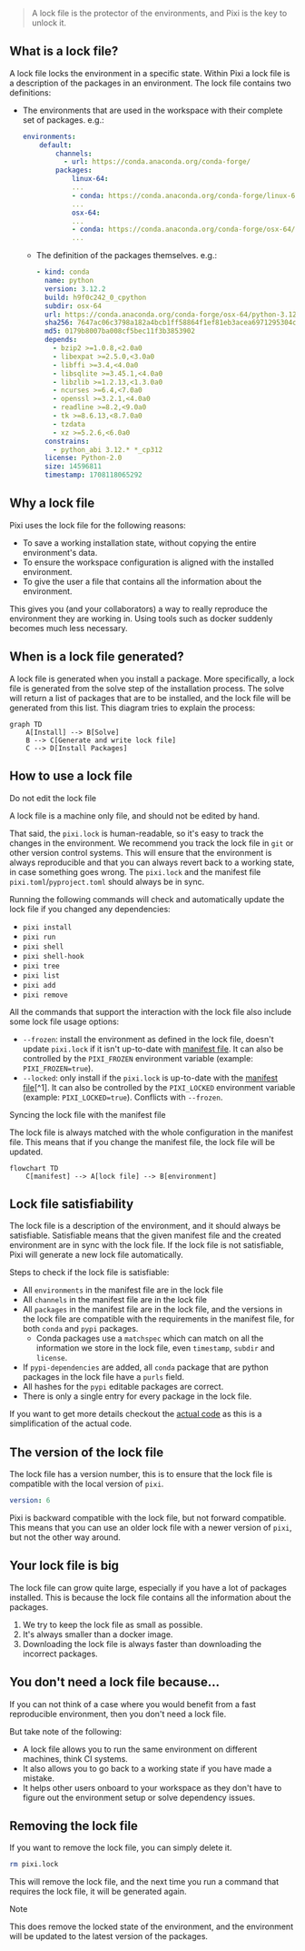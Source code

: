 > A lock file is the protector of the environments, and Pixi is the key to unlock it.

## What is a lock file?

A lock file locks the environment in a specific state. Within Pixi a lock file is a description of the packages in an environment. The lock file contains two definitions:

- The environments that are used in the workspace with their complete set of packages. e.g.:

  ```yaml
  environments:
      default:
          channels:
            - url: https://conda.anaconda.org/conda-forge/
          packages:
              linux-64:
              ...
              - conda: https://conda.anaconda.org/conda-forge/linux-64/python-3.12.2-hab00c5b_0_cpython.conda
              ...
              osx-64:
              ...
              - conda: https://conda.anaconda.org/conda-forge/osx-64/python-3.12.2-h9f0c242_0_cpython.conda
              ...

  ```

  - The definition of the packages themselves. e.g.:

    ```yaml
    - kind: conda
      name: python
      version: 3.12.2
      build: h9f0c242_0_cpython
      subdir: osx-64
      url: https://conda.anaconda.org/conda-forge/osx-64/python-3.12.2-h9f0c242_0_cpython.conda
      sha256: 7647ac06c3798a182a4bcb1ff58864f1ef81eb3acea6971295304c23e43252fb
      md5: 0179b8007ba008cf5bec11f3b3853902
      depends:
        - bzip2 >=1.0.8,<2.0a0
        - libexpat >=2.5.0,<3.0a0
        - libffi >=3.4,<4.0a0
        - libsqlite >=3.45.1,<4.0a0
        - libzlib >=1.2.13,<1.3.0a0
        - ncurses >=6.4,<7.0a0
        - openssl >=3.2.1,<4.0a0
        - readline >=8.2,<9.0a0
        - tk >=8.6.13,<8.7.0a0
        - tzdata
        - xz >=5.2.6,<6.0a0
      constrains:
        - python_abi 3.12.* *_cp312
      license: Python-2.0
      size: 14596811
      timestamp: 1708118065292

    ```

## Why a lock file

Pixi uses the lock file for the following reasons:

- To save a working installation state, without copying the entire environment's data.
- To ensure the workspace configuration is aligned with the installed environment.
- To give the user a file that contains all the information about the environment.

This gives you (and your collaborators) a way to really reproduce the environment they are working in. Using tools such as docker suddenly becomes much less necessary.

## When is a lock file generated?

A lock file is generated when you install a package. More specifically, a lock file is generated from the solve step of the installation process. The solve will return a list of packages that are to be installed, and the lock file will be generated from this list. This diagram tries to explain the process:

```
graph TD
    A[Install] --> B[Solve]
    B --> C[Generate and write lock file]
    C --> D[Install Packages]
```

## How to use a lock file

Do not edit the lock file

A lock file is a machine only file, and should not be edited by hand.

That said, the `pixi.lock` is human-readable, so it's easy to track the changes in the environment. We recommend you track the lock file in `git` or other version control systems. This will ensure that the environment is always reproducible and that you can always revert back to a working state, in case something goes wrong. The `pixi.lock` and the manifest file `pixi.toml`/`pyproject.toml` should always be in sync.

Running the following commands will check and automatically update the lock file if you changed any dependencies:

- `pixi install`
- `pixi run`
- `pixi shell`
- `pixi shell-hook`
- `pixi tree`
- `pixi list`
- `pixi add`
- `pixi remove`

All the commands that support the interaction with the lock file also include some lock file usage options:

- `--frozen`: install the environment as defined in the lock file, doesn't update `pixi.lock` if it isn't up-to-date with [manifest file](../../reference/pixi_manifest/). It can also be controlled by the `PIXI_FROZEN` environment variable (example: `PIXI_FROZEN=true`).
- `--locked`: only install if the `pixi.lock` is up-to-date with the [manifest file](../../reference/pixi_manifest/)[^1]. It can also be controlled by the `PIXI_LOCKED` environment variable (example: `PIXI_LOCKED=true`). Conflicts with `--frozen`.

Syncing the lock file with the manifest file

The lock file is always matched with the whole configuration in the manifest file. This means that if you change the manifest file, the lock file will be updated.

```
flowchart TD
    C[manifest] --> A[lock file] --> B[environment]
```

## Lock file satisfiability

The lock file is a description of the environment, and it should always be satisfiable. Satisfiable means that the given manifest file and the created environment are in sync with the lock file. If the lock file is not satisfiable, Pixi will generate a new lock file automatically.

Steps to check if the lock file is satisfiable:

- All `environments` in the manifest file are in the lock file
- All `channels` in the manifest file are in the lock file
- All `packages` in the manifest file are in the lock file, and the versions in the lock file are compatible with the requirements in the manifest file, for both `conda` and `pypi` packages.
  - Conda packages use a `matchspec` which can match on all the information we store in the lock file, even `timestamp`, `subdir` and `license`.
- If `pypi-dependencies` are added, all `conda` package that are python packages in the lock file have a `purls` field.
- All hashes for the `pypi` editable packages are correct.
- There is only a single entry for every package in the lock file.

If you want to get more details checkout the [actual code](https://github.com/prefix-dev/pixi/blob/main/src/lock_file/satisfiability/mod.rs) as this is a simplification of the actual code.

## The version of the lock file

The lock file has a version number, this is to ensure that the lock file is compatible with the local version of `pixi`.

```yaml
version: 6

```

Pixi is backward compatible with the lock file, but not forward compatible. This means that you can use an older lock file with a newer version of `pixi`, but not the other way around.

## Your lock file is big

The lock file can grow quite large, especially if you have a lot of packages installed. This is because the lock file contains all the information about the packages.

1. We try to keep the lock file as small as possible.
1. It's always smaller than a docker image.
1. Downloading the lock file is always faster than downloading the incorrect packages.

## You don't need a lock file because...

If you can not think of a case where you would benefit from a fast reproducible environment, then you don't need a lock file.

But take note of the following:

- A lock file allows you to run the same environment on different machines, think CI systems.
- It also allows you to go back to a working state if you have made a mistake.
- It helps other users onboard to your workspace as they don't have to figure out the environment setup or solve dependency issues.

## Removing the lock file

If you want to remove the lock file, you can simply delete it.

```bash
rm pixi.lock

```

This will remove the lock file, and the next time you run a command that requires the lock file, it will be generated again.

Note

This does remove the locked state of the environment, and the environment will be updated to the latest version of the packages.
